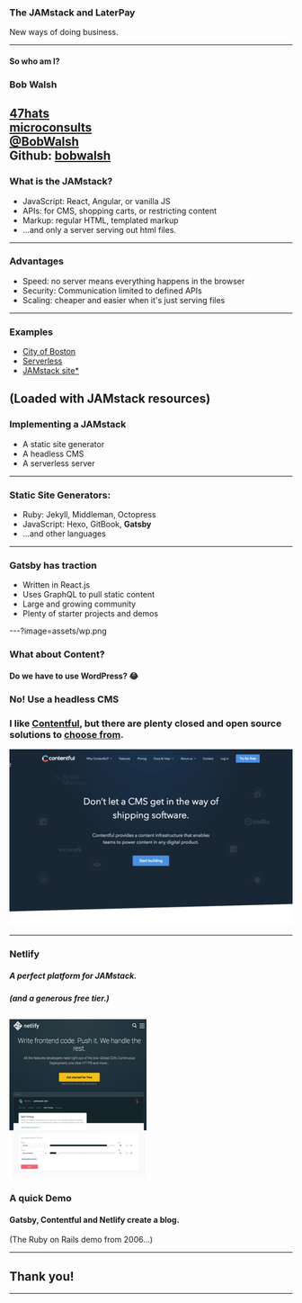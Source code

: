 ### The JAMstack and LaterPay 

New ways of doing business.

---
#### So who am I?

  ### Bob Walsh

  [47hats](https://47hats.com)<br/>
  [microconsults](https://microconsults.com)<br/>
  [@BobWalsh](https://twitter.com/BobWalsh)<br/>
  Github: [bobwalsh](https://github.com/BobWalsh)
---

### What is the JAMstack?

- JavaScript: React, Angular, or vanilla JS
- APIs: for CMS, shopping carts, or restricting content
- Markup: regular HTML, templated markup
- ...and only a server serving out html files.

---
### Advantages

- Speed: no server means everything happens in the browser
- Security: Communication limited to defined APIs
- Scaling: cheaper and easier when it's just serving files
---

### Examples

- [City of Boston](https://budget.boston.gov/)
- [Serverless](https://serverless.com/)
- [JAMstack site*](https://jamstack.org/)

(Loaded with JAMstack resources)
---

### Implementing a JAMstack

- A static site generator
- A headless CMS
- A serverless server

---
### Static Site Generators:

- Ruby: Jekyll, Middleman, Octopress
- JavaScript: Hexo, GitBook, **Gatsby**
- ...and other languages

---
### Gatsby has traction

- Written in React.js
- Uses GraphQL to pull static content
- Large and growing community
- Plenty of starter projects and demos

---?image=assets/wp.png

### What about Content?

#### Do we have to use WordPress? 😂

### No! Use a headless CMS

### I like [Contentful](https://www.contentful.com/), but there are plenty closed and open source solutions to [choose from](https://headlesscms.org/).

![Logo](assets/contentful.png)

---
### Netlify

##### A perfect platform for JAMstack.

##### (and a generous free tier.)

![Logo](assets/netlify.png)
---
### A quick Demo

#### Gatsby, Contentful and Netlify create a blog.

(The Ruby on Rails demo from 2006...)

---
## Thank you!

---